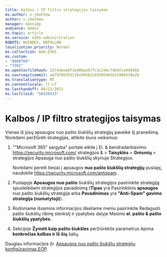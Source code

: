 ```yaml
---
title: Kalbos / IP filtro strategijos taisymas
ms.author: v-jmathew
author: v-jmathew
manager: dansimp
audience: Admin
ms.topic: article
ms.service: o365-administration
ROBOTS: NOINDEX, NOFOLLOW
localization_priority: Normal
ms.collection: Adm_O365
ms.custom:
- "9000760"
- "7391"
ms.openlocfilehash: 25744bee6f3ed06ae67fc3c246c7d64fce9994bb
ms.sourcegitcommit: ab75f66355116e995b3cb5505465b31989339e28
ms.translationtype: MT
ms.contentlocale: lt-LT
ms.lasthandoff: 08/13/2021
ms.locfileid: "58320533"
---
```

# <a name="fix-languageip-filter-policy"></a>Kalbos / IP filtro strategijos taisymas

Vienas iš jūsų apsaugos nuo pašto šiukšlių strategijų paveikė šį pranešimą. Norėdami peržiūrėti strategijas, atlikite šiuos veiksmus:

1. ""Microsoft 365" sargyba" portale eikite į El. & bendradarbiavimo <https://security.microsoft.com/> strategijos &  \> **Taisyklės** \> **Grėsmių** \>   strategijos Apsauga nuo pašto šiukšlių skyriuje Strategijos.

   Norėdami pereiti tiesiai į apsaugos **nuo pašto šiukšlių strategijų** puslapį, naudokite <https://security.microsoft.com/antispam> .

2. Puslapyje **Apsaugos nuo pašto** šiukšlių strategijos pasirinkite strategiją spustelėdami strategijos pavadinimą (**Tipas** yra Pasirinktinis **apsaugos** nuo pašto šiukšlių strategija arba **Pavadinimas** yra **"Anti-Spam" gavimo strategija (numatytoji)**).
3. Rodomame išsamios informacijos iškeliame meniu pasirinkite Redaguoti pašto šiukšlių ribinę slenkstį ir ypatybes dalyje Masinis **el. pašto & pašto šiukšlių ypatybės.** 
4. Sekcijoje **Žymėti kaip pašto šiukšles** peržiūrėkite parametrus Apima **konkrečias** **kalbas ir Iš šių** šalių.

Daugiau informacijos žr. [Apsaugos nuo pašto šiukšlių strategijų konfigūravimas EOP](https://docs.microsoft.com/microsoft-365/security/office-365-security/configure-your-spam-filter-policies).

